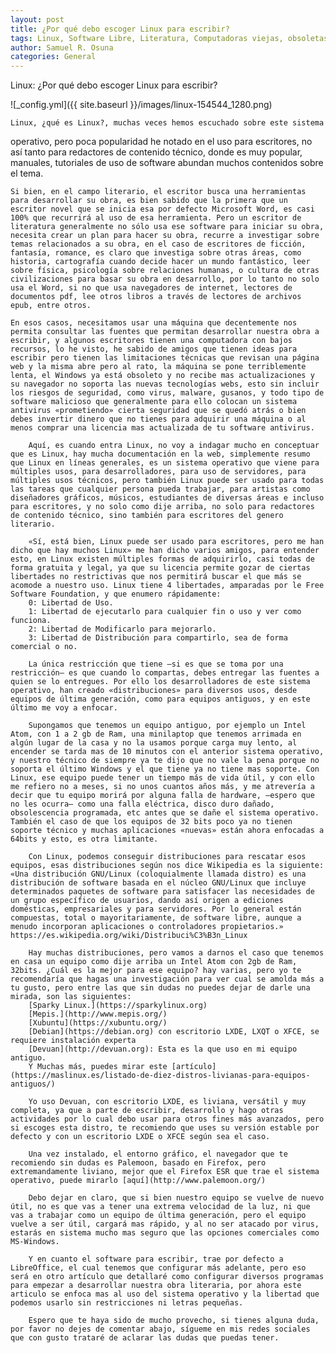 ```yaml
---
layout: post
title: ¿Por qué debo escoger Linux para escribir?
tags: Linux, Software Libre, Literatura, Computadoras viejas, obsoletas.
author: Samuel R. Osuna
categories: General
---
```


Linux: ¿Por qué debo escoger Linux para escribir?

![_config.yml]({{ site.baseurl }}/images/linux-154544_1280.png)


    Linux, ¿qué es Linux?, muchas veces hemos escuchado sobre este sistema
operativo, pero poca popularidad he notado en el uso para escritores, no así tanto para redactores de contenido técnico, donde es muy popular, manuales, tutoriales de uso de software abundan muchos contenidos sobre el tema.

	Si bien, en el campo literario, el escritor busca una herramientas para desarrollar su obra, es bien sabido que la primera que un escritor novel que se inicia esa por defecto Microsoft Word, es casi 100% que recurrirá al uso de esa herramienta. Pero un escritor de literatura generalmente no sólo usa ese software para iniciar su obra, necesita crear un plan para hacer su obra, recurre a investigar sobre temas relacionados a su obra, en el caso de escritores de ficción, fantasía, romance, es claro que investiga sobre otras áreas, como historia, cartografía cuando decide hacer un mundo fantástico, leer sobre física, psicología sobre relaciones humanas, o cultura de otras civilizaciones para basar su obra en desarrollo, por lo tanto no solo usa el Word, si no que usa navegadores de internet, lectores de documentos pdf, lee otros libros a través de lectores de archivos epub, entre otros.
	
	En esos casos, necesitamos usar una máquina que decentemente nos permita consultar las fuentes que permitan desarrollar nuestra obra a escribir, y algunos escritores tienen una computadora con bajos recursos, lo he visto, he sabido de amigos que tienen ideas para escribir pero tienen las limitaciones técnicas que revisan una página web y la misma abre pero al rato, la máquina se pone terriblemente lenta, el Windows ya está obsoleto y no recibe mas actualizaciones y su navegador no soporta las nuevas tecnologías webs, esto sin incluir los riesgos de seguridad, como virus, malware, gusanos, y todo tipo de software malicioso que generalmente para ello colocan un sistema antivirus «prometiendo» cierta seguridad que se quedó atrás o bien debes invertir dinero que no tienes para adquirir una máquina o al menos comprar una licencia mas actualizada de tu software antivirus.
	
		Aquí, es cuando entra Linux, no voy a indagar mucho en conceptuar que es Linux, hay mucha documentación en la web, simplemente resumo que Linux en líneas generales, es un sistema operativo que viene para múltiples usos, para desarrolladores, para uso de servidores, para múltiples usos técnicos, pero también Linux puede ser usado para todas las tareas que cualquier persona pueda trabajar, para artistas como diseñadores gráficos, músicos, estudiantes de diversas áreas e incluso para escritores, y no solo como dije arriba, no solo para redactores de contenido técnico, sino también para escritores del genero literario.
		
		«Sí, está bien, Linux puede ser usado para escritores, pero me han dicho que hay muchos Linux» me han dicho varios amigos, para entender esto, en Linux existen múltiples formas de adquirirlo, casi todas de forma gratuita y legal, ya que su licencia permite gozar de ciertas libertades no restrictivas que nos permitirá buscar el que más se acomode a nuestro uso. Linux tiene 4 libertades, amparadas por le Free Software Foundation, y que enumero rápidamente: 
		0: Libertad de Uso.
		1: Libertad de ejecutarlo para cualquier fin o uso y ver como funciona.
		2: Libertad de Modificarlo para mejorarlo.
		3: Libertad de Distribución para compartirlo, sea de forma comercial o no.
		
		La única restricción que tiene —si es que se toma por una restricción— es que cuando lo compartas, debes entregar las fuentes a quien se lo entregues. Por ello los desarrolladores de este sistema operativo, han creado «distribuciones» para diversos usos, desde equipos de última generación, como para equipos antiguos, y en este último me voy a enfocar.
		
		Supongamos que tenemos un equipo antiguo, por ejemplo un Intel Atom, con 1 a 2 gb de Ram, una minilaptop que tenemos arrimada en algún lugar de la casa y no la usamos porque carga muy lento, al encender se tarda mas de 10 minutos con el anterior sistema operativo, y nuestro técnico de siempre ya te dijo que no vale la pena porque no soporta el último Windows y el que tiene ya no tiene mas soporte. Con Linux, ese equipo puede tener un tiempo más de vida útil, y con ello me refiero no a meses, si no unos cuantos años más, y me atrevería a decir que tu equipo morirá por alguna falla de hardware, —espero que no les ocurra— como una falla eléctrica, disco duro dañado, obsolescencia programada, etc antes que se dañe el sistema operativo. También el caso de que los equipos de 32 bits poco ya no tienen soporte técnico y muchas aplicaciones «nuevas» están ahora enfocadas a 64bits y esto, es otra limitante.
		
		Con Linux, podemos conseguir distribuciones para rescatar esos equipos, esas distribuciones según nos dice Wikipedia es la siguiente: «Una distribución GNU/Linux (coloquialmente llamada distro) es una distribución de software basada en el núcleo GNU/Linux que incluye determinados paquetes de software para satisfacer las necesidades de un grupo específico de usuarios, dando así origen a ediciones domésticas, empresariales y para servidores. Por lo general están compuestas, total o mayoritariamente, de software libre, aunque a menudo incorporan aplicaciones o controladores propietarios.» 	https://es.wikipedia.org/wiki/Distribuci%C3%B3n_Linux
		
		Hay muchas distribuciones, pero vamos a darnos el caso que tenemos en casa un equipo como dije arriba un Intel Atom con 2gb de Ram, 32bits. ¿Cuál es la mejor para ese equipo? hay varias, pero yo te recomendaría que hagas una investigación para ver cual se amolda más a tu gusto, pero entre las que sin dudas no puedes dejar de darle una mirada, son las siguientes:
		[Sparky Linux.](https://sparkylinux.org)
		[Mepis.](http://www.mepis.org/)
		[Xubuntu](https://xubuntu.org/) 
		[Debian](https://debian.org) con escritorio LXDE, LXQT o XFCE, se requiere instalación experta
		[Devuan](http://devuan.org): Esta es la que uso en mi equipo antiguo.
		Y Muchas más, puedes mirar este [artículo](https://maslinux.es/listado-de-diez-distros-livianas-para-equipos-antiguos/)
		
		Yo uso Devuan, con escritorio LXDE, es liviana, versátil y muy completa, ya que a parte de escribir, desarrollo y hago otras actividades por lo cual debo usar para otros fines más avanzados, pero si escoges esta distro, te recomiendo que uses su versión estable por defecto y con un escritorio LXDE o XFCE según sea el caso.
		
		Una vez instalado, el entorno gráfico, el navegador que te recomiendo sin dudas es Palemoon, basado en Firefox, pero extremandamente liviano, mejor que el Firefox ESR que trae el sistema operativo, puede mirarlo [aquí](http://www.palemoon.org/)
		
		Debo dejar en claro, que si bien nuestro equipo se vuelve de nuevo útil, no es que vas a tener una extrema velocidad de la luz, ni que vas a trabajar como un equipo de última generación, pero el equipo vuelve a ser útil, cargará mas rápido, y al no ser atacado por virus, estarás en sistema mucho mas seguro que las opciones comerciales como MS-Windows.
		
		Y en cuanto el software para escribir, trae por defecto a LibreOffice, el cual tenemos que configurar más adelante, pero eso será en otro artículo que detallaré como configurar diversos programas para empezar a desarrollar nuestra obra literaria, por ahora este articulo se enfoca mas al uso del sistema operativo y la libertad que podemos usarlo sin restricciones ni letras pequeñas.
		
		Espero que te haya sido de mucho provecho, si tienes alguna duda, por favor no dejes de comentar abajo, sígueme en mis redes sociales que con gusto trataré de aclarar las dudas que puedas tener.
